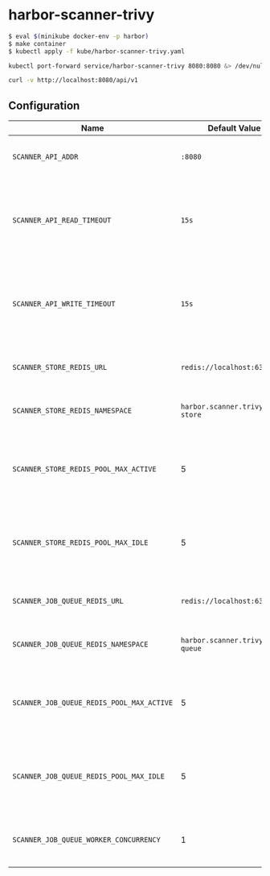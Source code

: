 # harbor-scanner-trivy

```bash
$ eval $(minikube docker-env -p harbor)
$ make container
$ kubectl apply -f kube/harbor-scanner-trivy.yaml
```

```bash
kubectl port-forward service/harbor-scanner-trivy 8080:8080 &> /dev/null &

curl -v http://localhost:8080/api/v1
```

## Configuration

| Name                        | Default Value | Description |
|-----------------------------|---------------|-------------|
| `SCANNER_API_ADDR`          | `:8080`       | Binding address for the API server. |
| `SCANNER_API_READ_TIMEOUT`  | `15s`         | The maximum duration for reading the entire request, including the body. |
| `SCANNER_API_WRITE_TIMEOUT` | `15s`         | The maximum duration before timing out writes of the response. |
| `SCANNER_STORE_REDIS_URL`       | `redis://localhost:6379`          | Redis server URI for a redis store. |
| `SCANNER_STORE_REDIS_NAMESPACE` | `harbor.scanner.trivy:data-store` | A namespace for keys in a redis store. |
| `SCANNER_STORE_REDIS_POOL_MAX_ACTIVE` | 5 | The max number of connections allocated by the pool for a redis store. |
| `SCANNER_STORE_REDIS_POOL_MAX_IDLE`   | 5 | The max number of idle connections in the pool for a redis store. |
| `SCANNER_JOB_QUEUE_REDIS_URL`         | `redis://localhost:6379`         | Redis server URI for a jobs queue. |
| `SCANNER_JOB_QUEUE_REDIS_NAMESPACE`   | `harbor.scanner.trivy:job-queue` | A namespace for keys in a jobs queue. |
| `SCANNER_JOB_QUEUE_REDIS_POOL_MAX_ACTIVE` | 5 | The max number of connections allocated by the pool for a jobs queue. |
| `SCANNER_JOB_QUEUE_REDIS_POOL_MAX_IDLE`   | 5 | The max number of idle connections in the pool for a jobs queue. |
| `SCANNER_JOB_QUEUE_WORKER_CONCURRENCY`    | 1 | The number of workers to spin-up for a jobs queue. |
